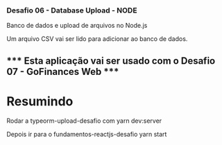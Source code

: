### Desafio 06 - Database Upload - NODE
Banco de dados e upload de arquivos no Node.js

Um arquivo CSV vai ser lido para adicionar ao banco de dados.

## *** Esta aplicação vai ser usado com o Desafio 07 - GoFinances Web ***

# Resumindo
Rodar a typeorm-upload-desafio com
yarn dev:server

Depois ir para o fundamentos-reactjs-desafio
yarn start



